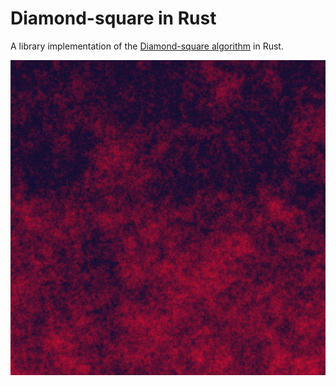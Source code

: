 # Diamond-square in Rust

A library implementation of the [Diamond-square algorithm](https://en.wikipedia.org/wiki/Diamond-square_algorithm) in Rust.

![diamond square](https://raw.githubusercontent.com/0ctopirate/diamond-square/master/map.png)
